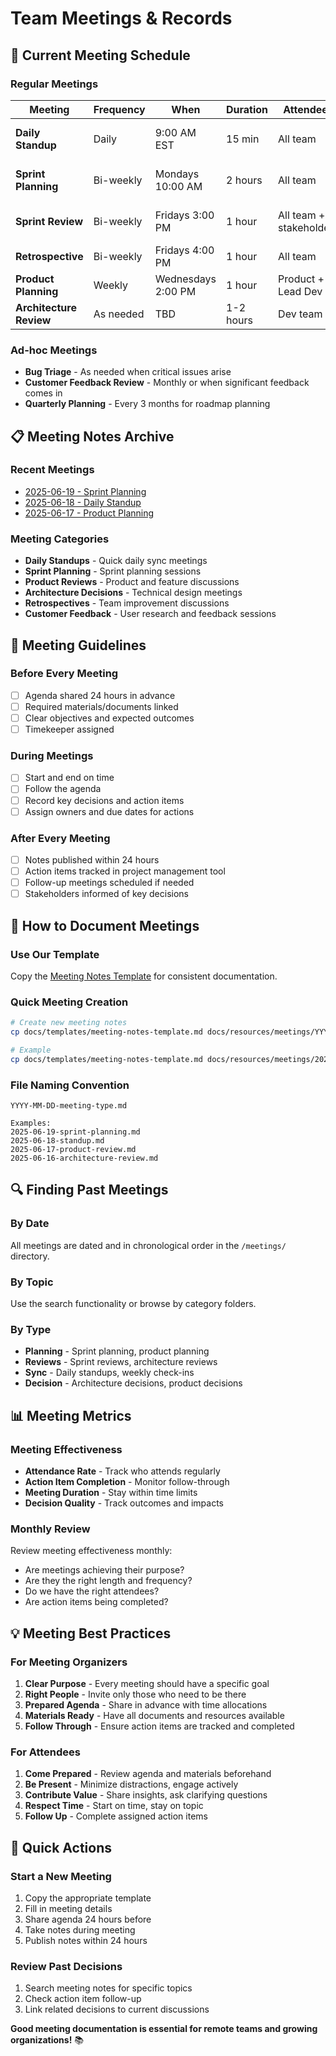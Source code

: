 # Team Meetings & Records

## 📅 Current Meeting Schedule

### Regular Meetings

| Meeting | Frequency | When | Duration | Attendees | Purpose |
|---------|-----------|------|----------|-----------|---------|
| **Daily Standup** | Daily | 9:00 AM EST | 15 min | All team | Sync on progress, blockers |
| **Sprint Planning** | Bi-weekly | Mondays 10:00 AM | 2 hours | All team | Plan upcoming sprint |
| **Sprint Review** | Bi-weekly | Fridays 3:00 PM | 1 hour | All team + stakeholders | Demo completed work |
| **Retrospective** | Bi-weekly | Fridays 4:00 PM | 1 hour | All team | Process improvement |
| **Product Planning** | Weekly | Wednesdays 2:00 PM | 1 hour | Product + Lead Dev | Feature prioritization |
| **Architecture Review** | As needed | TBD | 1-2 hours | Dev team | Technical decisions |

### Ad-hoc Meetings
- **Bug Triage** - As needed when critical issues arise
- **Customer Feedback Review** - Monthly or when significant feedback comes in
- **Quarterly Planning** - Every 3 months for roadmap planning

## 📋 Meeting Notes Archive

### Recent Meetings
- [2025-06-19 - Sprint Planning](meetings/2025-06-19-sprint-planning.md)
- [2025-06-18 - Daily Standup](meetings/2025-06-18-standup.md)
- [2025-06-17 - Product Planning](meetings/2025-06-17-product-planning.md)

### Meeting Categories
- **Daily Standups** - Quick daily sync meetings
- **Sprint Planning** - Sprint planning sessions
- **Product Reviews** - Product and feature discussions
- **Architecture Decisions** - Technical design meetings
- **Retrospectives** - Team improvement discussions
- **Customer Feedback** - User research and feedback sessions

## 🎯 Meeting Guidelines

### Before Every Meeting
- [ ] Agenda shared 24 hours in advance
- [ ] Required materials/documents linked
- [ ] Clear objectives and expected outcomes
- [ ] Timekeeper assigned

### During Meetings
- [ ] Start and end on time
- [ ] Follow the agenda
- [ ] Record key decisions and action items
- [ ] Assign owners and due dates for actions

### After Every Meeting
- [ ] Notes published within 24 hours
- [ ] Action items tracked in project management tool
- [ ] Follow-up meetings scheduled if needed
- [ ] Stakeholders informed of key decisions

## 📝 How to Document Meetings

### Use Our Template
Copy the [Meeting Notes Template](../templates/meeting-notes-template.md) for consistent documentation.

### Quick Meeting Creation
```bash
# Create new meeting notes
cp docs/templates/meeting-notes-template.md docs/resources/meetings/YYYY-MM-DD-meeting-type.md

# Example
cp docs/templates/meeting-notes-template.md docs/resources/meetings/2025-06-19-sprint-planning.md
```

### File Naming Convention
```
YYYY-MM-DD-meeting-type.md

Examples:
2025-06-19-sprint-planning.md
2025-06-18-standup.md
2025-06-17-product-review.md
2025-06-16-architecture-review.md
```

## 🔍 Finding Past Meetings

### By Date
All meetings are dated and in chronological order in the `/meetings/` directory.

### By Topic
Use the search functionality or browse by category folders.

### By Type
- **Planning** - Sprint planning, product planning
- **Reviews** - Sprint reviews, architecture reviews
- **Sync** - Daily standups, weekly check-ins
- **Decision** - Architecture decisions, product decisions

## 📊 Meeting Metrics

### Meeting Effectiveness
- **Attendance Rate** - Track who attends regularly
- **Action Item Completion** - Monitor follow-through
- **Meeting Duration** - Stay within time limits
- **Decision Quality** - Track outcomes and impacts

### Monthly Review
Review meeting effectiveness monthly:
- Are meetings achieving their purpose?
- Are they the right length and frequency?
- Do we have the right attendees?
- Are action items being completed?

## 💡 Meeting Best Practices

### For Meeting Organizers
1. **Clear Purpose** - Every meeting should have a specific goal
2. **Right People** - Invite only those who need to be there
3. **Prepared Agenda** - Share in advance with time allocations
4. **Materials Ready** - Have all documents and resources available
5. **Follow Through** - Ensure action items are tracked and completed

### For Attendees
1. **Come Prepared** - Review agenda and materials beforehand
2. **Be Present** - Minimize distractions, engage actively
3. **Contribute Value** - Share insights, ask clarifying questions
4. **Respect Time** - Start on time, stay on topic
5. **Follow Up** - Complete assigned action items

## 🚀 Quick Actions

### Start a New Meeting
1. Copy the appropriate template
2. Fill in meeting details
3. Share agenda 24 hours before
4. Take notes during meeting
5. Publish notes within 24 hours

### Review Past Decisions
1. Search meeting notes for specific topics
2. Check action item follow-up
3. Link related decisions to current discussions

**Good meeting documentation is essential for remote teams and growing organizations!** 📚
